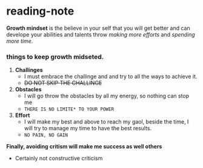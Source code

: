 # reading-note
**Growth mindset** is the believe in your self that you will get better and can develope your abilities and talents throw *making more efforts* and *spending more time*.

### things to keep growth midseted.
1. **Challinges** 
   - I must embrace the challinge and and try to all the ways to achieve it.
   - ~~DO NOT SKIP THE CHALLINGE~~
2. **Obstacles**
   - I will go throw the obstacles by all my energy, so nothing can stop me
   - ` THERE IS NO LIMITE* TO YOUR POWER `
3. **Effort** 
   - I will make my best and above to reach my gaol, beside the time, I will try to manage my time to have the best results.
   - ` NO PAIN, NO GAIN `
 
 **Finally, avoiding critism will make me success as well others** 
   - Certainly not constructive criticism
